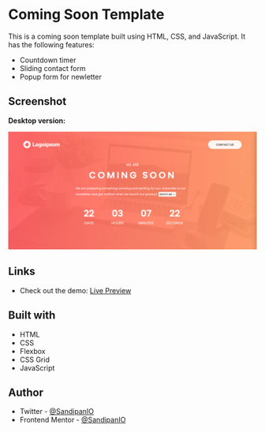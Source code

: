 # Coming Soon Template

This is a coming soon template built using HTML, CSS, and JavaScript. It has the following features:
- Countdown timer
- Sliding contact form
- Popup form for newletter

## Screenshot

**Desktop version:**

![Desktop Version of Coming Soon Template](https://github.com/SandipanIO/coming-soon-template/blob/main/screenshots/coming-soon-desktop-version.png)

## Links

- Check out the demo: [Live Preview](https://sandipan-coming-soon-template.netlify.app/)

## Built with

- HTML
- CSS
- Flexbox
- CSS Grid
- JavaScript

## Author

- Twitter - [@SandipanIO](https://www.twitter.com/SandipanIO)
- Frontend Mentor - [@SandipanIO](https://www.frontendmentor.io/profile/SandipanIO)
